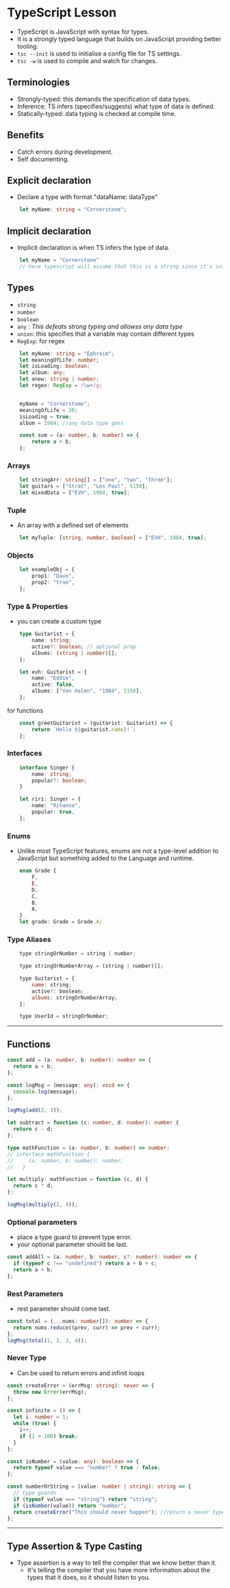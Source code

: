 # TypeScript Lesson

- TypeScript is JavaScript with syntax for types.
- It is a strongly typed language that builds on JavaScript providing better tooling.
- `tsc --init` is used to initialise a config file for TS settings.
- `tsc -w` is used to compile and watch for changes.

## Terminologies

- Strongly-typed: this demands the specification of data types.
- Inference: TS infers (specifies/suggests) what type of data is defined.
- Statically-typed: data typing is checked at compile time.

## Benefits

- Catch errors during development.
- Self documenting.

## Explicit declaration

- Declare a type with format "dataName: dataType"

```Typescript
    let myName: string = "Cornerstone";
```

## Implicit declaration

- Implicit declaration is when TS infers the type of data.

```JavaScript
    let myName = "Cornerstone"
    // here typescript will assume that this is a string since it's initial value is a string.
```

## Types

- `string`
- `number`
- `boolean`
- `any` : _This defeats strong typing and allowss any data type_
- `union`: this specifies that a variable may contain different types
- `RegExp`: for regex

```Typescript
    let myName: string = "Ephraim";
    let meaningOfLife: number;
    let isLoading: boolean;
    let album: any;
    let anew: string | number;
    let regex: RegExp = /\w+/g;


    myName = "Cornerstome";
    meaningOfLife = 20;
    isLoading = true;
    album = 1984; //any data type goes

    const sum = (a: number, b: number) => {
        return a + b;
    };
```

### Arrays

```Typescript
    let stringArr: string[] = ["one", "two", "three"];
    let guitars = ["Strat", "Les Paul", 5150];
    let mixedData = ["EVH", 1984, true];
```

### Tuple

- An array with a defined set of elements

```Typescript
    let myTuple: [string, number, boolean] = ["EVH", 1984, true];
```

### Objects

```Typescript
    let exampleObj = {
        prop1: "Dave",
        prop2: "true",
    };
```

### Type & Properties

- you can create a custom type

```Typescript
    type Guitarist = {
        name: string;
        active?: boolean; // optional prop
        albums: (string | number)[];
    };

    let evh: Guitarist = {
        name: "Eddie",
        active: false,
        albums: ["Van Halen", "1984", 5150],
    };
```

for functions

```Typescript
    const greetGuitarist = (guitarist: Guitarist) => {
        return `Hello ${guitarist.name}!`;
    };
```

### Interfaces

```Typescript
    interface Singer {
        name: string;
        popular?: boolean;
    }

    let riri: Singer = {
        name: "Rihanna",
        popular: true,
    };
```

### Enums

- Unlike most TypeScript features, enums are not a type-level addition to JavaScript but something added to the Language and runtime.

```Typescript
    enum Grade {
        F,
        E,
        D,
        C,
        B,
        A,
    }
    let grade: Grade = Grade.A;
```

### Type Aliases

```Javascript
    type stringOrNumber = string | number;

    type stringOrNumberArray = (string | number)[];

    type Guitarist = {
        name: string;
        active?: boolean;
        albums: stringOrNumberArray;
    };

    type UserId = stringOrNumber;
```

-----

## Functions

```TypeScript
const add = (a: number, b: number): number => {
  return a + b;
};

const logMsg = (message: any): void => {
  console.log(message);
};

logMsg(add(2, 3));

let subtract = function (c: number, d: number): number {
  return c - d;
};

type mathFunction = (a: number, b: number) => number;
// interface mathFunction {
//     (a: number, b: number): number;
//   }

let multiply: mathFunction = function (c, d) {
  return c * d;
};

logMsg(multiply(2, 4));
```

### Optional parameters

- place a type guard to prevent type error.
- your optional parameter should be last.

```TypeScript
const addAll = (a: number, b: number, c?: number): number => {
  if (typeof c !== "undefined") return a + b + c;
  return a + b;
};
```

### Rest Parameters

- rest parameter should come last.

```TypeScript
const total = (...nums: number[]): number => {
  return nums.reduce((prev, curr) => prev + curr);
};
logMsg(total(1, 2, 3, 4));
```

### Never Type

- Can be used to return errors and infinit loops

```TypeScript
const createError = (errMsg: string): never => {
  throw new Error(errMsg);
};

const infinite = () => {
  let i: number = 1;
  while (true) {
    i++;
    if (1 > 100) break;
  }
};

const isNumber = (value: any): boolean => {
  return typeof value === "number" ? true : false;
};

const numberOrString = (value: number | string): string => {
  // type guards
  if (typeof value === "string") return "string";
  if (isNumber(value)) return "number";
  return createError("This should never happen"); //return a never type to handle a potential undefined
};
```

-----

## Type Assertion & Type Casting

- Type assertion is a way to tell the compiler that we know better than it.
  - It's telling the compiler that you have more information about the types that it does, so it should listen to you.
